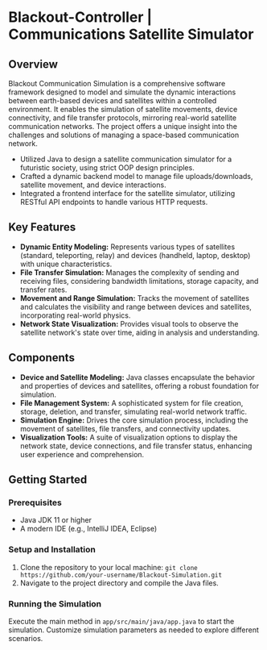 # Blackout-Controller | Communications Satellite Simulator
## Overview
Blackout Communication Simulation is a comprehensive software framework designed to model and simulate the dynamic interactions between earth-based devices and satellites within a controlled environment. It enables the simulation of satellite movements, device connectivity, and file transfer protocols, mirroring real-world satellite communication networks. The project offers a unique insight into the challenges and solutions of managing a space-based communication network.

- Utilized Java to design a satellite communication simulator for a futuristic society, using strict OOP design principles.
- Crafted a dynamic backend model to manage file uploads/downloads, satellite movement, and device interactions.
- Integrated a frontend interface for the satellite simulator, utilizing RESTful API endpoints to handle various HTTP requests.

## Key Features
- **Dynamic Entity Modeling:** Represents various types of satellites (standard, teleporting, relay) and devices (handheld, laptop, desktop) with unique characteristics.
- **File Transfer Simulation:** Manages the complexity of sending and receiving files, considering bandwidth limitations, storage capacity, and transfer rates.
- **Movement and Range Simulation:** Tracks the movement of satellites and calculates the visibility and range between devices and satellites, incorporating real-world physics.
- **Network State Visualization:** Provides visual tools to observe the satellite network's state over time, aiding in analysis and understanding.

## Components
- **Device and Satellite Modeling:** Java classes encapsulate the behavior and properties of devices and satellites, offering a robust foundation for simulation.
- **File Management System:** A sophisticated system for file creation, storage, deletion, and transfer, simulating real-world network traffic.
- **Simulation Engine:** Drives the core simulation process, including the movement of satellites, file transfers, and connectivity updates.
- **Visualization Tools:** A suite of visualization options to display the network state, device connections, and file transfer status, enhancing user experience and comprehension.

## Getting Started
### Prerequisites
- Java JDK 11 or higher
- A modern IDE (e.g., IntelliJ IDEA, Eclipse)
### Setup and Installation
1. Clone the repository to your local machine:
`git clone https://github.com/your-username/Blackout-Simulation.git`
2. Navigate to the project directory and compile the Java files.
### Running the Simulation
Execute the main method in `app/src/main/java/app.java` to start the simulation. Customize simulation parameters as needed to explore different scenarios.

